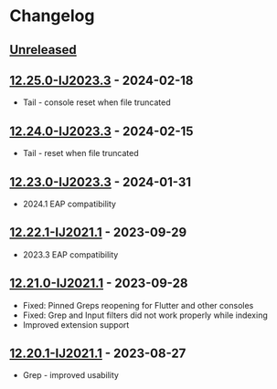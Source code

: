 # Changelog

## [Unreleased]

## [12.25.0-IJ2023.3] - 2024-02-18
- Tail - console reset when file truncated

## [12.24.0-IJ2023.3] - 2024-02-15
- Tail - reset when file truncated

## [12.23.0-IJ2023.3] - 2024-01-31
- 2024.1 EAP compatibility

## [12.22.1-IJ2021.1] - 2023-09-29
- 2023.3 EAP compatibility

## [12.21.0-IJ2021.1] - 2023-09-28
- Fixed: Pinned Greps reopening for Flutter and other consoles
- Fixed: Grep and Input filters did not work properly while indexing
- Improved extension support

## [12.20.1-IJ2021.1] - 2023-08-27
- Grep - improved usability

[Unreleased]: https://github.com/krasa/GrepConsole/compare/v12.25.0-IJ2023.3...HEAD

[12.25.0-IJ2023.3]: https://github.com/krasa/GrepConsole/compare/v12.24.0-IJ2023.3...v12.25.0-IJ2023.3
[12.24.0-IJ2023.3]: https://github.com/krasa/GrepConsole/compare/v12.23.0-IJ2023.3...v12.24.0-IJ2023.3
[12.23.0-IJ2023.3]: https://github.com/krasa/GrepConsole/compare/v12.22.1-IJ2021.1...v12.23.0-IJ2023.3
[12.22.1-IJ2021.1]: https://github.com/krasa/GrepConsole/compare/v12.21.0-IJ2021.1...v12.22.1-IJ2021.1
[12.21.0-IJ2021.1]: https://github.com/krasa/GrepConsole/compare/v12.20.1-IJ2021.1...v12.21.0-IJ2021.1
[12.20.1-IJ2021.1]: https://github.com/krasa/GrepConsole/commits/v12.20.1-IJ2021.1
